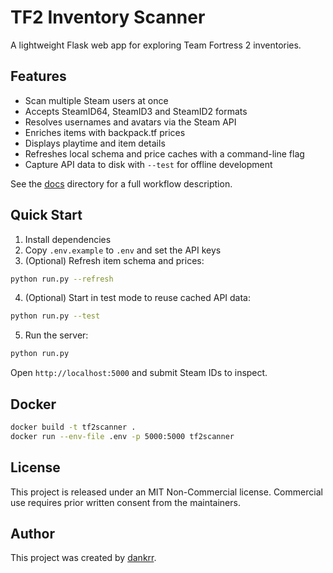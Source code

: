 # TF2 Inventory Scanner


A lightweight Flask web app for exploring Team Fortress 2 inventories.

## Features

- Scan multiple Steam users at once
- Accepts SteamID64, SteamID3 and SteamID2 formats
- Resolves usernames and avatars via the Steam API
- Enriches items with backpack.tf prices
- Displays playtime and item details
- Refreshes local schema and price caches with a command-line flag
- Capture API data to disk with `--test` for offline development

See the [docs](docs/) directory for a full workflow description.

## Quick Start

1. Install dependencies
2. Copy `.env.example` to `.env` and set the API keys
3. (Optional) Refresh item schema and prices:

```bash
python run.py --refresh
```

4. (Optional) Start in test mode to reuse cached API data:

```bash
python run.py --test
```

5. Run the server:

```bash
python run.py
```

Open `http://localhost:5000` and submit Steam IDs to inspect.

## Docker

```bash
docker build -t tf2scanner .
docker run --env-file .env -p 5000:5000 tf2scanner
```

## License

This project is released under an MIT Non-Commercial license. Commercial use
requires prior written consent from the maintainers.

## Author

This project was created by [dankrr](https://steamcommunity.com/id/dankrr/).
